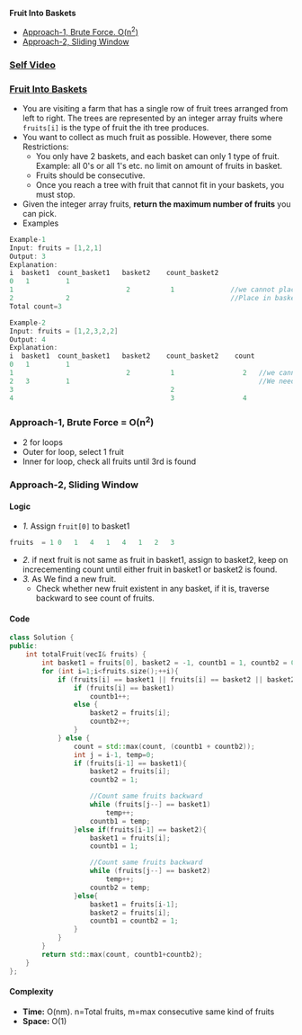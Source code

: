 **Fruit Into Baskets**
- [Approach-1, Brute Force. O(n<sup>2</sup>)](#a1)
- [Approach-2, Sliding Window](#a1)

### [Self Video](https://youtu.be/3RMcY33NF6c)

### [Fruit Into Baskets](https://leetcode.com/problems/fruit-into-baskets/)
- You are visiting a farm that has a single row of fruit trees arranged from left to right. The trees are represented by an integer array fruits where `fruits[i]` is the type of fruit the ith tree produces.
- You want to collect as much fruit as possible. However, there some Restrictions:
  - You only have 2 baskets, and each basket can only 1 type of fruit. Example: all 0's or all 1's etc. no limit on amount of fruits in basket.
  - Fruits should be consecutive.
  - Once you reach a tree with fruit that cannot fit in your baskets, you must stop.
- Given the integer array fruits, **return the maximum number of fruits** you can pick.
- Examples
```c
Example-1
Input: fruits = [1,2,1]
Output: 3
Explanation:
i  basket1  count_basket1   basket2    count_basket2
0   1         1
1                            2          1              //we cannot place fruit=1 in basket=1
2             2                                        //Place in basket=1
Total count=3

Example-2
Input: fruits = [1,2,3,2,2]
Output: 4
Explanation:
i  basket1  count_basket1   basket2    count_basket2    count
0   1         1
1                            2          1                 2   //we cannot place fruit=1 in basket=1
2   3         1                                               //We need to empty any 1 basket, since same type of fruit is allowed
3                                       2
4                                       3                 4
```

<a name=a1></a>
### Approach-1, Brute Force = O(n<sup>2</sup>)
- 2 for loops
- Outer for loop, select 1 fruit
- Inner for loop, check all fruits until 3rd is found

<a name=a2></a>
### Approach-2, Sliding Window
#### Logic
- _1._ Assign `fruit[0]` to basket1
```c
fruits  = 1	0	1	4	1	4	1	2	3
```
- _2._ if next fruit is not same as fruit in basket1, assign to basket2, keep on increcementing count until either fruit in basket1 or basket2 is found.
- _3._ As We find a new fruit.
  - Check whether new fruit existent in any basket, if it is, traverse backward to see count of fruits.
#### Code
```cpp
class Solution {
public:
    int totalFruit(vecI& fruits) {
        int basket1 = fruits[0], basket2 = -1, countb1 = 1, countb2 = 0, count = 0;
        for (int i=1;i<fruits.size();++i){
            if (fruits[i] == basket1 || fruits[i] == basket2 || basket2==-1) {
                if (fruits[i] == basket1)
                    countb1++;
                else {
                    basket2 = fruits[i];
                    countb2++;
                }
            } else {
                count = std::max(count, (countb1 + countb2));
                int j = i-1, temp=0;
                if (fruits[i-1] == basket1){
                    basket2 = fruits[i];
                    countb2 = 1;

                    //Count same fruits backward
                    while (fruits[j--] == basket1)
                        temp++;
                    countb1 = temp;
                }else if(fruits[i-1] == basket2){
                    basket1 = fruits[i];
                    countb1 = 1;

                    //Count same fruits backward
                    while (fruits[j--] == basket2)
                        temp++;
                    countb2 = temp;
                }else{
                    basket1 = fruits[i-1];
                    basket2 = fruits[i];
                    countb1 = countb2 = 1;
                }
            }
        }
        return std::max(count, countb1+countb2);
    }
};
```
#### Complexity
- **Time:** O(nm).  n=Total fruits, m=max consecutive same kind of fruits
- **Space:** O(1)
